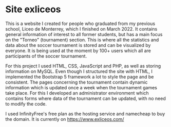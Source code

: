 # Site exliceos
This is a website I created for people who graduated from my previous school, Liceo de Monterrey, which I finished on March 2022. It contains general information of interest to all former students, but has a main focus on the "Torneo" (tournament) section. This is where all the statistics and data about the soccer tournament is stored and can be visualized by everyone. It is being used at the moment by 100+ users which all are participants of the soccer tournament.

For this project I used HTML, CSS, JavaScript and PHP, as well as storing information on MySQL.
Even though I structured the site with HTML, I implemented the Bootstrap 5 framework a lot to style the page and be consistent.
The pages concerning the tournament contain dynamic information which is updated once a week when the tournament games take place. For this I developed an administrator environment which contains forms where data of the tournament can be updated, with no need to modify the code. 

I used InfinityFree's free plan as the hosting service and namecheap to buy the domain.
It is currently on https://www.exliceos.com/
